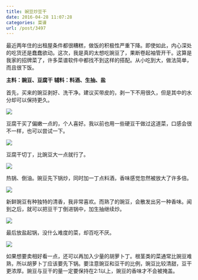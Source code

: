 ```yaml
---
title: 豌豆炒豆干
date: 2016-04-28 11:07:28
categories: 菜谱
url: /post/3497
---
```


最近两年住的出租屋条件都很糟糕，做饭的积极性严重下降。即使如此，内心深处的吃货还是蠢蠢欲动。这次，我是真的太想吃豌豆了，果断卷起袖管开干。这算是我家的招牌菜了，许多菜谱软件中都找不到这样的搭配。从小吃到大，做法简单，而且很下饭。

**主料：豌豆、豆腐干**
**辅料：料酒、生抽、盐**

首先，买来的豌豆剥好、洗干净。建议买带皮的，剥一下不用很久，但是其中的水分却可以保持更久。

![](https://storageapi.fleek.co/0a3a8890-e65e-47ce-93d7-0442b9209d38-bucket/blog/posts/2016-04/04-27/2016-04-14%2017.00.26.jpg)

豆腐干买了偏嫩一点的，个人喜好。我以前也用一些硬豆干做过这道菜，口感会很不一样，也可以尝试一下。

![](https://storageapi.fleek.co/0a3a8890-e65e-47ce-93d7-0442b9209d38-bucket/blog/posts/2016-04/04-27/2016-04-14%2017.17.39.jpg)

豆腐干切丁，比豌豆大一点就行了。

![](https://storageapi.fleek.co/0a3a8890-e65e-47ce-93d7-0442b9209d38-bucket/blog/posts/2016-04/04-27/2016-04-14%2017.19.55.jpg)

热锅、倒油。豌豆先下锅炒，同时加一丁点料酒，香味感觉忽然被放大了许多倍。

![](https://storageapi.fleek.co/0a3a8890-e65e-47ce-93d7-0442b9209d38-bucket/blog/posts/2016-04/04-27/2016-04-14%2018.54.55.jpg)

新鲜豌豆有种独特的清香，我非常喜欢。而熟了的豌豆，会散发出另一种香味。闻到之后，就可以把豆干丁倒进锅中，加生抽继续炒。

![](https://storageapi.fleek.co/0a3a8890-e65e-47ce-93d7-0442b9209d38-bucket/blog/posts/2016-04/04-27/2016-04-14%2018.58.20.jpg)

最后放盐起锅，没什么难度的菜，却百吃不厌。

![](https://storageapi.fleek.co/0a3a8890-e65e-47ce-93d7-0442b9209d38-bucket/blog/posts/2016-04/04-27/2016-04-14%2019.28.37.jpg)

如果想要卖相好看一点，还可以再加入少量的胡萝卜丁。根茎类的菜通常比豌豆难熟，所以胡萝卜丁应该要先下锅。要注意豌豆和豆干的比例，豌豆比较清甜，豆干更浓厚。豌豆与豆干的量一定要保持在2:1以上，豌豆的香味才不会被掩盖。